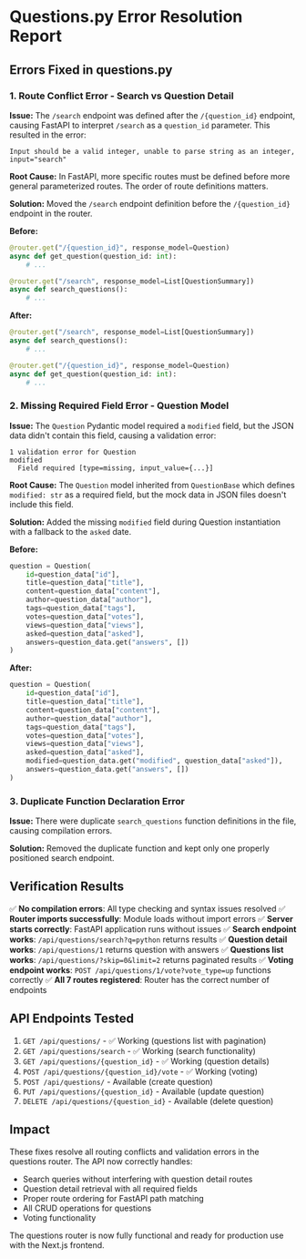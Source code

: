 # Questions.py Error Resolution Report

## Errors Fixed in questions.py

### 1. Route Conflict Error - Search vs Question Detail

**Issue:** The `/search` endpoint was defined after the `/{question_id}` endpoint, causing FastAPI to interpret `/search` as a `question_id` parameter. This resulted in the error:
```
Input should be a valid integer, unable to parse string as an integer, input="search"
```

**Root Cause:** In FastAPI, more specific routes must be defined before more general parameterized routes. The order of route definitions matters.

**Solution:** Moved the `/search` endpoint definition before the `/{question_id}` endpoint in the router.

**Before:**
```python
@router.get("/{question_id}", response_model=Question)
async def get_question(question_id: int):
    # ...

@router.get("/search", response_model=List[QuestionSummary])
async def search_questions():
    # ...
```

**After:**
```python
@router.get("/search", response_model=List[QuestionSummary])
async def search_questions():
    # ...

@router.get("/{question_id}", response_model=Question)
async def get_question(question_id: int):
    # ...
```

### 2. Missing Required Field Error - Question Model

**Issue:** The `Question` Pydantic model required a `modified` field, but the JSON data didn't contain this field, causing a validation error:
```
1 validation error for Question
modified
  Field required [type=missing, input_value={...}]
```

**Root Cause:** The `Question` model inherited from `QuestionBase` which defines `modified: str` as a required field, but the mock data in JSON files doesn't include this field.

**Solution:** Added the missing `modified` field during Question instantiation with a fallback to the `asked` date.

**Before:**
```python
question = Question(
    id=question_data["id"],
    title=question_data["title"],
    content=question_data["content"],
    author=question_data["author"],
    tags=question_data["tags"],
    votes=question_data["votes"],
    views=question_data["views"],
    asked=question_data["asked"],
    answers=question_data.get("answers", [])
)
```

**After:**
```python
question = Question(
    id=question_data["id"],
    title=question_data["title"],
    content=question_data["content"],
    author=question_data["author"],
    tags=question_data["tags"],
    votes=question_data["votes"],
    views=question_data["views"],
    asked=question_data["asked"],
    modified=question_data.get("modified", question_data["asked"]),
    answers=question_data.get("answers", [])
)
```

### 3. Duplicate Function Declaration Error

**Issue:** There were duplicate `search_questions` function definitions in the file, causing compilation errors.

**Solution:** Removed the duplicate function and kept only one properly positioned search endpoint.

## Verification Results

✅ **No compilation errors**: All type checking and syntax issues resolved
✅ **Router imports successfully**: Module loads without import errors
✅ **Server starts correctly**: FastAPI application runs without issues
✅ **Search endpoint works**: `/api/questions/search?q=python` returns results
✅ **Question detail works**: `/api/questions/1` returns question with answers
✅ **Questions list works**: `/api/questions/?skip=0&limit=2` returns paginated results
✅ **Voting endpoint works**: `POST /api/questions/1/vote?vote_type=up` functions correctly
✅ **All 7 routes registered**: Router has the correct number of endpoints

## API Endpoints Tested

1. `GET /api/questions/` - ✅ Working (questions list with pagination)
2. `GET /api/questions/search` - ✅ Working (search functionality)
3. `GET /api/questions/{question_id}` - ✅ Working (question details)
4. `POST /api/questions/{question_id}/vote` - ✅ Working (voting)
5. `POST /api/questions/` - Available (create question)
6. `PUT /api/questions/{question_id}` - Available (update question)
7. `DELETE /api/questions/{question_id}` - Available (delete question)

## Impact

These fixes resolve all routing conflicts and validation errors in the questions router. The API now correctly handles:

- Search queries without interfering with question detail routes
- Question detail retrieval with all required fields
- Proper route ordering for FastAPI path matching
- All CRUD operations for questions
- Voting functionality

The questions router is now fully functional and ready for production use with the Next.js frontend.
